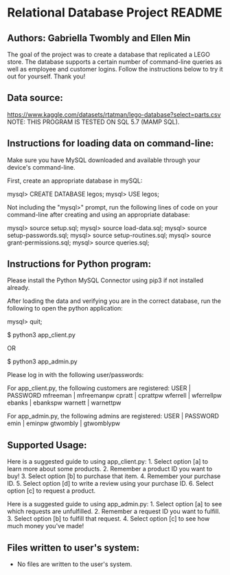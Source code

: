 # Relational Database Project README
## Authors: Gabriella Twombly and Ellen Min
The goal of the project was to create a database that replicated a LEGO store.
The database supports a certain number of command-line queries as well as
employee and customer logins. Follow the instructions below to try it out
for yourself. Thank you!

## Data source:
https://www.kaggle.com/datasets/rtatman/lego-database?select=parts.csv
<br>
NOTE: THIS PROGRAM IS TESTED ON SQL 5.7 (MAMP SQL).

## Instructions for loading data on command-line:
Make sure you have MySQL downloaded and available through your
device's command-line.

First, create an appropriate database in mySQL:

mysql> CREATE DATABASE legos;
mysql> USE legos;

Not including the "mysql>" prompt, run the following lines of code on your command-line
after creating and using an appropriate database:

mysql> source setup.sql;
mysql> source load-data.sql;
mysql> source setup-passwords.sql;
mysql> source setup-routines.sql;
mysql> source grant-permissions.sql;
mysql> source queries.sql;

## Instructions for Python program:
Please install the Python MySQL Connector using pip3 if not installed already.

After loading the data and verifying you are in the correct database, 
run the following to open the python application:

mysql> quit;

$ python3 app_client.py

OR

$ python3 app_admin.py

Please log in with the following user/passwords:

For app_client.py, the following customers are registered:
    USER | PASSWORD
    mfreeman | mfreemanpw
    cpratt | cprattpw
    wferrell | wferrellpw
    ebanks | ebankspw
    warnett | warnettpw

For app_admin.py, the following admins are registered:
    USER | PASSWORD
    emin | eminpw
    gtwombly | gtwomblypw 

## Supported Usage:
Here is a suggested guide to using app_client.py:
    1.  Select option [a] to learn more about some products.
    2. Remember a product ID you want to buy!
    3. Select option [b] to purchase that item.
    4. Remember your purchase ID.
    5. Select option [d] to write a review using your purchase ID.
    6. Select option [c] to request a product.

Here is a suggested guide to using app_admin.py:
    1. Select option [a] to see which requests are unfulfilled.
    2. Remember a request ID you want to fulfill.
    3. Select option [b] to fulfill that request.
    4. Select option [c] to see how much money you've made!

## Files written to user's system:
- No files are written to the user's system.
